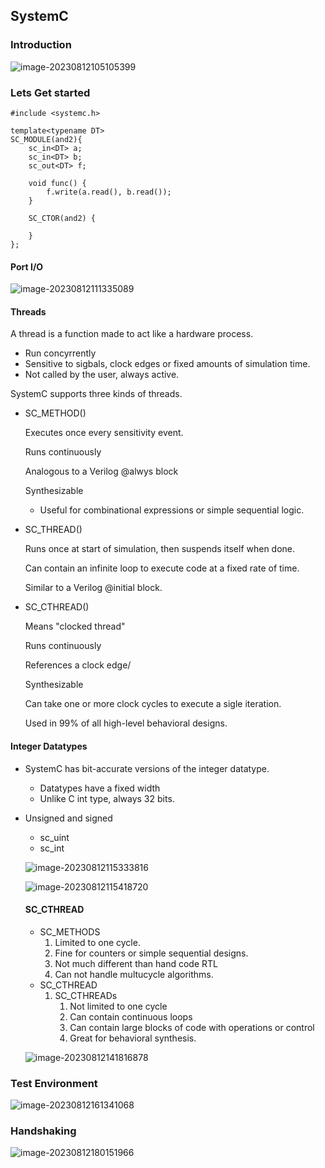 ## SystemC 

### Introduction

![image-20230812105105399](images/image-20230812105105399.png)



### Lets Get started

```SystemC
#include <systemc.h>

template<typename DT>
SC_MODULE(and2){
    sc_in<DT> a;
    sc_in<DT> b;
    sc_out<DT> f;

    void func() {
        f.write(a.read(), b.read());
    }

    SC_CTOR(and2) {
        
    }
};
```

#### Port I/O

![image-20230812111335089](images/image-20230812111335089.png)

#### Threads

A thread is a function made to act like a hardware process.

- Run concyrrently
- Sensitive to sigbals, clock edges or fixed amounts of simulation time.
- Not called by the user, always active.

SystemC supports three kinds of threads.

- SC_METHOD()

  Executes once every sensitivity event.

  Runs continuously

  Analogous to a Verilog @alwys block

  Synthesizable

  - Useful for combinational expressions or simple sequential logic.

- SC_THREAD()

  Runs once at start of simulation, then suspends itself when done.

  Can contain an infinite loop to execute code at a fixed rate of time.

  Similar to a Verilog @initial block.

- SC_CTHREAD()

  Means "clocked thread"

  Runs continuously

  References a clock edge/

  Synthesizable

  Can take one or more clock cycles to execute a sigle iteration.

  Used in 99% of all high-level behavioral designs.

#### Integer Datatypes

- SystemC has bit-accurate versions of the integer datatype.

  - Datatypes have a fixed width
  - Unlike C int type, always 32 bits.

- Unsigned and signed

  - sc_uint<N>
  - sc_int<N>

  ![image-20230812115333816](images/image-20230812115333816.png)

  ![image-20230812115418720](images/image-20230812115418720.png)

  

  #### SC_CTHREAD

  - SC_METHODS
    1. Limited to one cycle.
    2. Fine for counters or simple sequential designs.
    3. Not much different than hand code RTL
    4. Can not handle multucycle algorithms.
  - SC_CTHREAD
    1. SC_CTHREADs
       1. Not limited to one cycle
       2. Can contain continuous loops
       3. Can contain large blocks of code with operations or control
       4. Great for behavioral synthesis.

  ![image-20230812141816878](images/image-20230812141816878.png)

### Test Environment

![image-20230812161341068](images/image-20230812161341068.png)

 

### Handshaking

![image-20230812180151966](images/image-20230812180151966.png)

